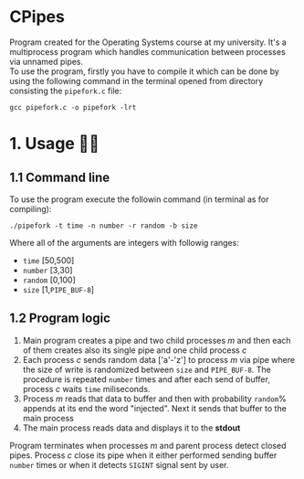 # CPipes
Program created for the Operating Systems course at my university. It's a multiprocess program which handles communication between processes via unnamed pipes.\
To use the program, firstly you have to compile it which can be done by using the following command in the terminal opened from directory consisting the `pipefork.c` file:
```
gcc pipefork.c -o pipefork -lrt
```
# 1. Usage 👩‍💻
## 1.1 Command line
To use the program execute the followin command (in terminal as for compiling):
```
./pipefork -t time -n number -r random -b size
```
Where all of the arguments are integers with followig ranges:
- `time` [50,500]
- `number` [3,30]
- `random` [0,100]
- `size` [1,`PIPE_BUF-8`]
## 1.2 Program logic
1. Main program creates a pipe and two child processes *m* and then each of them creates also its single pipe and one child process *c*
2. Each process *c* sends random data ['a'-'z'] to process *m* via pipe where the size of write is randomized between `size` and `PIPE_BUF-8`. The procedure is repeated `number` times and after each send of buffer, process *c* waits `time` miliseconds.
3. Process *m* reads that data to buffer and then with probability `random`% appends at its end the word "injected". Next it sends that buffer to the main process
4. The main process reads data and displays it to the **stdout**

 Program terminates when processes *m* and parent process detect closed pipes. Process *c* close its pipe when it either performed sending buffer `number` times or when it detects `SIGINT` signal sent by user. 
 
